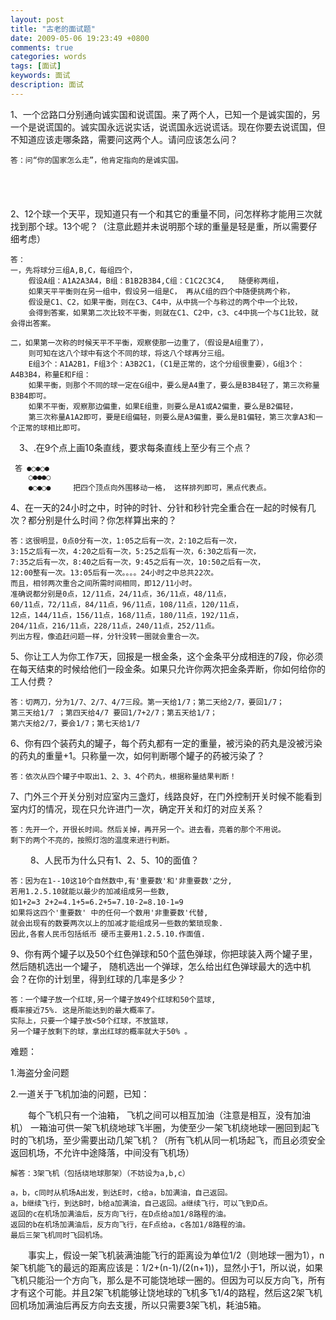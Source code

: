 ```yaml
---
layout: post
title: "古老的面试题"
date: 2009-05-06 19:23:49 +0800
comments: true
categories: words
tags: [面试]
keywords: 面试
description: 面试
---
```


1、一个岔路口分别通向诚实国和说谎国。来了两个人，已知一个是诚实国的，另一个是说谎国的。诚实国永远说实话，说谎国永远说谎话。现在你要去说谎国，但不知道应该走哪条路，需要问这两个人。请问应该怎么问？

    答：问“你的国家怎么走”，他肯定指向的是诚实国。


<!-- more -->　
　  
2、12个球一个天平，现知道只有一个和其它的重量不同，问怎样称才能用三次就找到那个球。13个呢？（注意此题并未说明那个球的重量是轻是重，所以需要仔细考虑）
    
    答：
    一，先将球分三组A,B,C，每组四个，
        假设A组：A1A2A3A4，B组：B1B2B3B4,C组：C1C2C3C4,   随便称两组，
        如果天平平衡则在另一组中，假设另一组是C， 再从C组的四个中随便挑两个称，
        假设是C1、C2，如果平衡，则在C3、C4中，从中挑一个与称过的两个中一个比较，
        会得到答案，如果第二次比较不平衡，则就在C1、C2中，c3、c4中挑一个与C1比较，就会得出答案。

    二，如果第一次称的时候天平不平衡，观察使那一边重了，（假设是A组重了），
        则可知在这八个球中有这个不同的球，将这八个球再分三组。
        E组3个：A1A2B1，F组3个：A3B2C1，(C1是正常的，这个分组很重要），G组3个：A4B3B4，称量E和F组：
        如果平衡，则那个不同的球一定在G组中，要么是A4重了，要么是B3B4轻了，第三次称量B3B4即可。
        如果不平衡，观察那边偏重，如果E组重，则要么是A1或A2偏重，要么是B2偏轻，
        第三次称量A1A2即可，要是E组偏轻，则要么是A3偏重，要么是B1偏轻，第三次拿A3和一个正常的球相比即可。

　3、.在9个点上画10条直线，要求每条直线上至少有三个点？
     
     答 ●○●○●
        ○●●●○
        ●○●○●     把四个顶点向外围移动一格， 这样排列即可，黑点代表点。

4、在一天的24小时之中，时钟的时针、分针和秒针完全重合在一起的时候有几次？都分别是什么时间？你怎样算出来的？

    答：这很明显，0点0分有一次，1:05之后有一次，2:10之后有一次，
    3:15之后有一次，4:20之后有一次，5:25之后有一次，6:30之后有一次，
    7:35之后有一次，8:40之后有一次，9:45之后有一次，10:50之后有一次，
    12:00整有一次。13:05后有一次。。。。24小时之中总共22次。
    而且，相邻两次重合之间所需时间相同，即12/11小时。
    准确说都分别是0点，12/11点，24/11点，36/11点，48/11点，
    60/11点，72/11点，84/11点，96/11点，108/11点，120/11点，
    12点，144/11点，156/11点，168/11点，180/11点，192/11点，
    204/11点，216/11点，228/11点，240/11点，252/11点。
    列出方程，像追赶问题一样，分针没转一圈就会重合一次。

5、你让工人为你工作7天，回报是一根金条，这个金条平分成相连的7段，你必须在每天结束的时候给他们一段金条。如果只允许你两次把金条弄断，你如何给你的工人付费？

    答：切两刀，分为1/7、2/7、4/7三段。第一天给1/7；第二天给2/7，要回1/7；
    第三天给1/7 ；第四天给4/7 要回1/7+2/7；第五天给1/7；
    第六天给2/7，要会1/7；第七天给1/7

6、你有四个装药丸的罐子，每个药丸都有一定的重量，被污染的药丸是没被污染的药丸的重量+1。只称量一次，如何判断哪个罐子的药被污染了？

    答：依次从四个罐子中取出1、2、3、4个药丸，根据称量结果判断！

7、门外三个开关分别对应室内三盏灯，线路良好，在门外控制开关时候不能看到室内灯的情况，现在只允许进门一次，确定开关和灯的对应关系？
       
    答：先开一个，开很长时间。然后关掉，再开另一个。进去看，亮着的那个不用说。
    剩下的两个不亮的，按照灯泡的温度来进行判断。
　　
8、人民币为什么只有1、2、5、10的面值？
    
    答：因为在1--10这10个自然数中,有'重要数'和'非重要数'之分, 
    若用1.2.5.10就能以最少的加减组成另一些数,
    如1+2=3 2+2=4.1+5=6.2+5=7.10-2=8.10-1=9 
    如果将这四个'重要数' 中的任何一个数用'非重要数'代替,
    就会出现有的数要两次以上的加减才能组成另一些数的繁琐现象.
    因此,各套人民币包括纸币 硬币主要用1.2.5.10.作面值.

9、你有两个罐子以及50个红色弹球和50个蓝色弹球，你把球装入两个罐子里，然后随机选出一个罐子， 随机选出一个弹球，怎么给出红色弹球最大的选中机会？在你的计划里，得到红球的几率是多少？

    答：一个罐子放一个红球,另一个罐子放49个红球和50个蓝球,
    概率接近75%. 这是所能达到的最大概率了。
    实际上，只要一个罐子放<50个红球，不放篮球， 
    另一个罐子放剩下的球，拿出红球的概率就大于50% 。

难题：

1.海盗分金问题

2.一道关于飞机加油的问题，已知：

　　每个飞机只有一个油箱， 飞机之间可以相互加油（注意是相互，没有加油机） 一箱油可供一架飞机绕地球飞半圈，为使至少一架飞机绕地球一圈回到起飞时的飞机场，至少需要出动几架飞机？（所有飞机从同一机场起飞，而且必须安全返回机场，不允许中途降落，中间没有飞机场）

    解答：3架飞机（包括绕地球那架）（不妨设为a,b,c）

    a，b，c同时从机场A出发，到达E时，c给a，b加满油，自己返回。
    a，b继续飞行，到达B时，b给a加满油，自己返回。a继续飞行，可以飞到D点。
    返回的c在机场加满油后，反方向飞行，在D点给a加1/8路程的油。
    返回的b在机场加满油后，反方向飞行，在F点给a，c各加1/8路程的油。
    最后三架飞机同时飞回机场。

　　事实上，假设一架飞机装满油能飞行的距离设为单位1/2（则地球一圈为1），n架飞机能飞的最远的距离应该是：1/2+(n-1)/(2(n+1))，显然小于1，所以说，如果飞机只能沿一个方向飞，那么是不可能饶地球一圈的。但因为可以反方向飞，所有才有这个可能。并且2架飞机能够让饶地球的飞机多飞1/4的路程，然后这2架飞机回机场加满油后再反方向去支援，所以只需要3架飞机，耗油5箱。